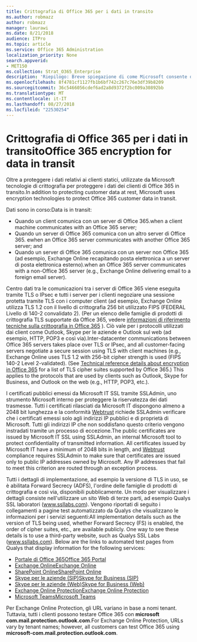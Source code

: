 ```yaml
---
title: Crittografia di Office 365 per i dati in transito
ms.author: robmazz
author: robmazz
manager: laurawi
ms.date: 8/21/2018
audience: ITPro
ms.topic: article
ms.service: Office 365 Administration
localization_priority: None
search.appverid:
- MET150
ms.collection: Strat_O365_Enterprise
description: 'Riepilogo: Breve spiegazione di come Microsoft consente di crittografare dati in transito.'
ms.openlocfilehash: 8f4781cf1127fb1b6bf742c267c76e3df39b8209
ms.sourcegitcommit: 36c5466056cdef6ad2a8d9372f2bc009a30892bb
ms.translationtype: MT
ms.contentlocale: it-IT
ms.lasthandoff: 08/27/2018
ms.locfileid: "22530254"
---
```

# <a name="office-365-encryption-for-data-in-transit"></a><span data-ttu-id="48439-103">Crittografia di Office 365 per i dati in transito</span><span class="sxs-lookup"><span data-stu-id="48439-103">Office 365 encryption for data in transit</span></span>

<span data-ttu-id="48439-104">Oltre a proteggere i dati relativi ai clienti statici, utilizzate da Microsoft tecnologie di crittografia per proteggere i dati dei clienti di Office 365 in transito.</span><span class="sxs-lookup"><span data-stu-id="48439-104">In addition to protecting customer data at rest, Microsoft uses encryption technologies to protect Office 365 customer data in transit.</span></span> 

<span data-ttu-id="48439-105">Dati sono in corso:</span><span class="sxs-lookup"><span data-stu-id="48439-105">Data is in transit:</span></span>
- <span data-ttu-id="48439-106">Quando un client comunica con un server di Office 365.</span><span class="sxs-lookup"><span data-stu-id="48439-106">when a client machine communicates with an Office 365 server;</span></span>
- <span data-ttu-id="48439-107">Quando un server di Office 365 comunica con un altro server di Office 365. e</span><span class="sxs-lookup"><span data-stu-id="48439-107">when an Office 365 server communicates with another Office 365 server; and</span></span>
- <span data-ttu-id="48439-108">Quando un server di Office 365 comunica con un server non Office 365 (ad esempio, Exchange Online recapitando posta elettronica a un server di posta elettronica esterno).</span><span class="sxs-lookup"><span data-stu-id="48439-108">when an Office 365 server communicates with a non-Office 365 server (e.g., Exchange Online delivering email to a foreign email server).</span></span>

<span data-ttu-id="48439-p101">Centro dati tra le comunicazioni tra i server di Office 365 viene eseguita tramite TLS o IPsec e tutti i server per i clienti negoziare una sessione protetta tramite TLS con i computer client (ad esempio, Exchange Online utilizza TLS 1.2 con il livello di crittografia 256 bit utilizzato FIPS (FEDERAL Livello di 140-2 convalidato 2). (Per un elenco delle famiglie di prodotti di crittografia TLS supportate da Office 365, vedere [informazioni di riferimento tecniche sulla crittografia in Office 365](https://support.office.com/article/Technical-reference-details-about-encryption-in-Office-365-862CBE93-4268-4EF9-BA79-277545ECF221) ). Ciò vale per i protocolli utilizzati dai client come Outlook, Skype per le aziende e Outlook sul web (ad esempio, HTTP, POP3 e così via).</span><span class="sxs-lookup"><span data-stu-id="48439-p101">Inter-datacenter communications between Office 365 servers takes place over TLS or IPsec, and all customer-facing servers negotiate a secure session using TLS with client machines (e.g., Exchange Online uses TLS 1.2 with 256-bit cipher strength is used (FIPS 140-2 Level 2-validated). (See [Technical reference details about encryption in Office 365](https://support.office.com/article/Technical-reference-details-about-encryption-in-Office-365-862CBE93-4268-4EF9-BA79-277545ECF221) for a list of TLS cipher suites supported by Office 365.) This applies to the protocols that are used by clients such as Outlook, Skype for Business, and Outlook on the web (e.g., HTTP, POP3, etc.).</span></span>

<span data-ttu-id="48439-p102">I certificati pubblici emessi da Microsoft IT SSL tramite SSLAdmin, uno strumento Microsoft interno per proteggere la riservatezza dei dati trasmesse. Tutti i certificati rilasciati da Microsoft IT dispongono almeno a 2048 bit lunghezza e la conformità [Webtrust](http://www.webtrust.org/homepage-documents/item70372.pdf) richiede SSLAdmin verificare che i certificati emessi solo agli indirizzi IP pubblici e di proprietà di Microsoft. Tutti gli indirizzi IP che non soddisfano questo criterio vengono instradati tramite un processo di eccezione.</span><span class="sxs-lookup"><span data-stu-id="48439-p102">The public certificates are issued by Microsoft IT SSL using SSLAdmin, an internal Microsoft tool to protect confidentiality of transmitted information. All certificates issued by Microsoft IT have a minimum of 2048 bits in length, and [Webtrust](http://www.webtrust.org/homepage-documents/item70372.pdf) compliance requires SSLAdmin to make sure that certificates are issued only to public IP addresses owned by Microsoft. Any IP addresses that fail to meet this criterion are routed through an exception process.</span></span>

<span data-ttu-id="48439-p103">Tutti i dettagli di implementazione, ad esempio la versione di TLS in uso, se è abilitata Forward Secrecy (ADFS), l'ordine delle famiglie di prodotti di crittografia e così via, disponibili pubblicamente. Un modo per visualizzare i dettagli consiste nell'utilizzare un sito Web di terze parti, ad esempio Qualys SSL laboratori (www.ssllabs.com). Vengono riportati di seguito i collegamenti a pagine test automatizzato da Qualys che visualizzano le informazioni per i servizi seguenti:</span><span class="sxs-lookup"><span data-stu-id="48439-p103">All implementation details such as the version of TLS being used, whether Forward Secrecy (FS) is enabled, the order of cipher suites, etc., are available publicly. One way to see these details is to use a third-party website, such as Qualys SSL Labs (www.ssllabs.com). Below are the links to automated test pages from Qualys that display information for the following services:</span></span>
- [<span data-ttu-id="48439-117">Portale di Office 365</span><span class="sxs-lookup"><span data-stu-id="48439-117">Office 365 Portal</span></span>](https://www.ssllabs.com/ssltest/analyze.html?d=portal.office.com&hideResults=on)
- [<span data-ttu-id="48439-118">Exchange Online</span><span class="sxs-lookup"><span data-stu-id="48439-118">Exchange Online</span></span>](https://www.ssllabs.com/ssltest/analyze.html?d=outlook.office365.com&hideResults=on)
- [<span data-ttu-id="48439-119">SharePoint Online</span><span class="sxs-lookup"><span data-stu-id="48439-119">SharePoint Online</span></span>](https://www.ssllabs.com/ssltest/analyze.html?d=microsoft-my.sharepoint.com&hideResults=on)
- [<span data-ttu-id="48439-120">Skype per le aziende (SIP)</span><span class="sxs-lookup"><span data-stu-id="48439-120">Skype for Business (SIP)</span></span>](https://www.ssllabs.com/ssltest/analyze.html?d=sipdir.online.lync.com)
- [<span data-ttu-id="48439-121">Skype per le aziende (Web)</span><span class="sxs-lookup"><span data-stu-id="48439-121">Skype for Business (Web)</span></span>](https://www.ssllabs.com/ssltest/analyze.html?d=webdir.online.lync.com&hideResults=on)
- [<span data-ttu-id="48439-122">Exchange Online Protection</span><span class="sxs-lookup"><span data-stu-id="48439-122">Exchange Online Protection</span></span>](https://ssl-tools.net/mailservers/microsoft-com.mail.protection.outlook.com)
- [<span data-ttu-id="48439-123">Microsoft Teams</span><span class="sxs-lookup"><span data-stu-id="48439-123">Microsoft Teams</span></span>](https://www.ssllabs.com/ssltest/analyze.html?d=teams.microsoft.com&latest)

<span data-ttu-id="48439-124">Per Exchange Online Protection, gli URL variano in base a nomi tenant. Tuttavia, tutti i clienti possono testare Office 365 con **microsoft com.mail.protection.outlook.com**.</span><span class="sxs-lookup"><span data-stu-id="48439-124">For Exchange Online Protection, URLs vary by tenant names; however, all customers can test Office 365 using **microsoft-com.mail.protection.outlook.com**.</span></span>
